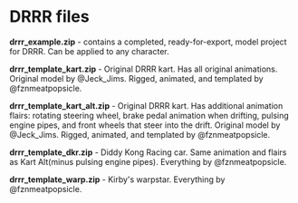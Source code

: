 # DRRR files
**drrr_example.zip** - contains a completed, ready-for-export, model project for DRRR. Can be applied to any character.

**drrr_template_kart.zip** - Original DRRR kart. Has all original animations. Original model by @Jeck_Jims. Rigged, animated, and templated by @fznmeatpopsicle.

**drrr_template_kart_alt.zip** - Original DRRR kart. Has additional animation flairs: rotating steering wheel, brake pedal animation when drifting, pulsing engine pipes, and front wheels that steer into the drift. Original model by @Jeck_Jims. Rigged, animated, and templated by @fznmeatpopsicle.

**drrr_template_dkr.zip** - Diddy Kong Racing car. Same animation and flairs as Kart Alt(minus pulsing engine pipes).  Everything by @fznmeatpopsicle.

**drrr_template_warp.zip** - Kirby's warpstar. Everything by @fznmeatpopsicle.
